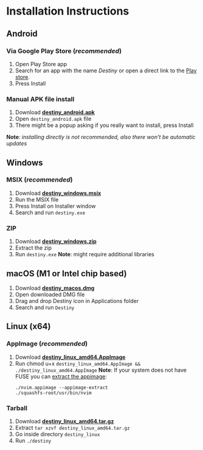 # Installation Instructions

## Android 
### Via Google Play Store (*recommended*)
1. Open Play Store app
2. Search for an app with the name *Destiny*
   or open a direct link to the [Play store](https://play.google.com/store/apps/details?id=com.leastauthority.destiny).
3. Press Install

### Manual APK file install 
1. Download [**destiny_android.apk**](https://github.com/LeastAuthority/destiny/releases/latest/download/destiny_android.apk)
2. Open `destiny_android.apk` file
3. There might be a popup asking if you really want to install, press Install

**Note**: *installing directly is not recommended, also there won't be automatic updates*

## Windows
### MSIX (*recommended*)

1. Download [**destiny_windows.msix**](https://github.com/LeastAuthority/destiny/releases/latest/download/destiny_windows.msix)
2. Run the MSIX file
3. Press Install on Installer window
4. Search and run `destiny.exe`

### ZIP

1. Download [**destiny_windows.zip**](https://github.com/LeastAuthority/destiny/releases/latest/download/destiny_windows.zip)
2. Extract the zip
3. Run `destiny.exe`
**Note**: might require additional libraries


## macOS (M1 or Intel chip based)

1. Download [**destiny_macos.dmg**](https://github.com/LeastAuthority/destiny/releases/latest/download/destiny_macos.dmg)
2. Open downloaded DMG file
3. Drag and drop Destiny icon in Applications folder
4. Search and run `Destiny`

## Linux (x64)
### AppImage (*recommended*)

1. Download [**destiny_linux_amd64.AppImage**](https://github.com/LeastAuthority/destiny/releases/latest/download/destiny_linux_amd64.AppImage)
2. Run chmod u+x `destiny_linux_amd64.AppImage && ./destiny_linux_amd64.AppImage`
**Note**: If your system does not have FUSE you can [extract the appimage](https://github.com/AppImage/AppImageKit/wiki/FUSE#type-2-appimage):
     ```
     ./nvim.appimage --appimage-extract
     ./squashfs-root/usr/bin/nvim
    ```

### Tarball

1. Download [**destiny_linux_amd64.tar.gz**](https://github.com/LeastAuthority/destiny/releases/latest/download/destiny_linux_amd64.tar.gz)
2. Extract `tar xzvf destiny_linux_amd64.tar.gz`
4. Go inside directory `destiny_linux`
5. Run `./destiny`

